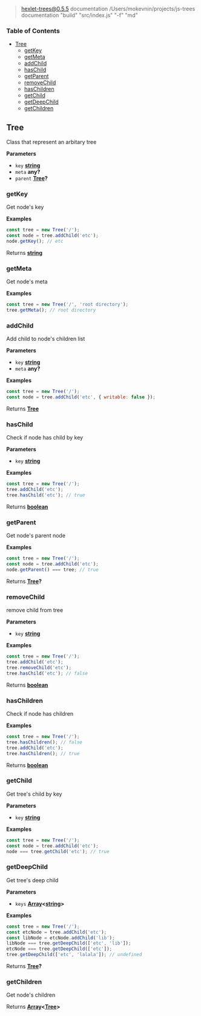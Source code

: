 
> hexlet-trees@0.5.5 documentation /Users/mokevnin/projects/js-trees
> documentation "build" "src/index.js" "-f" "md"

<!-- Generated by documentation.js. Update this documentation by updating the source code. -->

### Table of Contents

-   [Tree](#tree)
    -   [getKey](#getkey)
    -   [getMeta](#getmeta)
    -   [addChild](#addchild)
    -   [hasChild](#haschild)
    -   [getParent](#getparent)
    -   [removeChild](#removechild)
    -   [hasChildren](#haschildren)
    -   [getChild](#getchild)
    -   [getDeepChild](#getdeepchild)
    -   [getChildren](#getchildren)

## Tree

Class that represent an arbitary tree

**Parameters**

-   `key` **[string](https://developer.mozilla.org/en-US/docs/Web/JavaScript/Reference/Global_Objects/String)** 
-   `meta` **any?** 
-   `parent` **[Tree](#tree)?** 

### getKey

Get node's key

**Examples**

```javascript
const tree = new Tree('/');
const node = tree.addChild('etc');
node.getKey(); // etc
```

Returns **[string](https://developer.mozilla.org/en-US/docs/Web/JavaScript/Reference/Global_Objects/String)** 

### getMeta

Get node's meta

**Examples**

```javascript
const tree = new Tree('/', 'root directory');
tree.getMeta(); // root directory
```

### addChild

Add child to node's children list

**Parameters**

-   `key` **[string](https://developer.mozilla.org/en-US/docs/Web/JavaScript/Reference/Global_Objects/String)** 
-   `meta` **any?** 

**Examples**

```javascript
const tree = new Tree('/');
const node = tree.addChild('etc', { writable: false });
```

Returns **[Tree](#tree)** 

### hasChild

Check if node has child by key

**Parameters**

-   `key` **[string](https://developer.mozilla.org/en-US/docs/Web/JavaScript/Reference/Global_Objects/String)** 

**Examples**

```javascript
const tree = new Tree('/');
tree.addChild('etc');
tree.hasChild('etc'); // true
```

Returns **[boolean](https://developer.mozilla.org/en-US/docs/Web/JavaScript/Reference/Global_Objects/Boolean)** 

### getParent

Get node's parent node

**Examples**

```javascript
const tree = new Tree('/');
const node = tree.addChild('etc');
node.getParent() === tree; // true
```

Returns **[Tree](#tree)?** 

### removeChild

remove child from tree

**Parameters**

-   `key` **[string](https://developer.mozilla.org/en-US/docs/Web/JavaScript/Reference/Global_Objects/String)** 

**Examples**

```javascript
const tree = new Tree('/');
tree.addChild('etc');
tree.removeChild('etc');
tree.hasChild('etc'); // false
```

Returns **[boolean](https://developer.mozilla.org/en-US/docs/Web/JavaScript/Reference/Global_Objects/Boolean)** 

### hasChildren

Check if node has children

**Examples**

```javascript
const tree = new Tree('/');
tree.hasChildren(); // false
tree.addChild('etc');
tree.hasChildren(); // true
```

Returns **[boolean](https://developer.mozilla.org/en-US/docs/Web/JavaScript/Reference/Global_Objects/Boolean)** 

### getChild

Get tree's child by key

**Parameters**

-   `key` **[string](https://developer.mozilla.org/en-US/docs/Web/JavaScript/Reference/Global_Objects/String)** 

**Examples**

```javascript
const tree = new Tree('/');
const node = tree.addChild('etc');
node === tree.getChild('etc'); // true
```

### getDeepChild

Get tree's deep child

**Parameters**

-   `keys` **[Array](https://developer.mozilla.org/en-US/docs/Web/JavaScript/Reference/Global_Objects/Array)&lt;[string](https://developer.mozilla.org/en-US/docs/Web/JavaScript/Reference/Global_Objects/String)>** 

**Examples**

```javascript
const tree = new Tree('/');
const etcNode = tree.addChild('etc');
const libNode = etcNode.addChild('lib');
libNode === tree.getDeepChild(['etc', 'lib']);
etcNode === tree.getDeepChild(['etc']);
tree.getDeepChild(['etc', 'lalala']); // undefined
```

Returns **[Tree](#tree)?** 

### getChildren

Get node's children

Returns **[Array](https://developer.mozilla.org/en-US/docs/Web/JavaScript/Reference/Global_Objects/Array)&lt;[Tree](#tree)>** 

